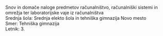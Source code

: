 Snov in domače naloge predmetov računalništvo, računalniški sistemi in omrežja ter laboratorijske vaje iz računalništva
<br>
Srednja šola: Srednja elekto šola in tehniška gimnazija Novo mesto
<br>
Smer: Tehniška gimnazija
<br>
Letnik: 3.
